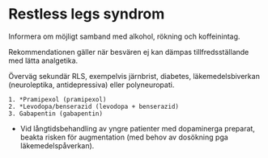 Restless legs syndrom
=====================

Informera om möjligt samband med alkohol, rökning och koffeinintag.

Rekommendationen gäller när besvären ej kan dämpas tillfredsställande
med lätta analgetika. 

Överväg sekundär RLS, exempelvis järnbrist, diabetes, 
läkemedelsbiverkan (neuroleptika, antidepressiva) eller polyneuropati.

    1. *Pramipexol (pramipexol)
    2. *Levodopa/benserazid (levodopa + benserazid)
    3. Gabapentin (gabapentin)

-   Vid långtidsbehandling av yngre patienter med dopaminerga preparat,
    beakta risken för augmentation (med behov av dosökning pga
    läkemedelspåverkan).
